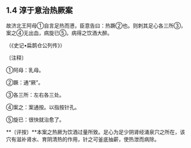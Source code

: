 ## 1.4 淳于意治热厥案

故济北王阿母①自言足热而懑，臣意告曰：热蹶②也。则刺其足心各三所③，案之④无出血，病旋已⑤。病得之饮酒大醉。

（《史记•扁鹊仓公列传》）

〔注释〕

①阿母：乳母。

②蹶：通“厥”。

③各三所：左右各三处。

④案之：案通按。以指按针孔。

⑤旋已：很快就治愈了。

**〔评按〕**本案之热厥为饮酒过量所致。足心为足少阴肾经涌泉穴之所在，该穴有滋补肾水、育阴清热的作用，针之可釜底抽薪，使热泄而病除。
